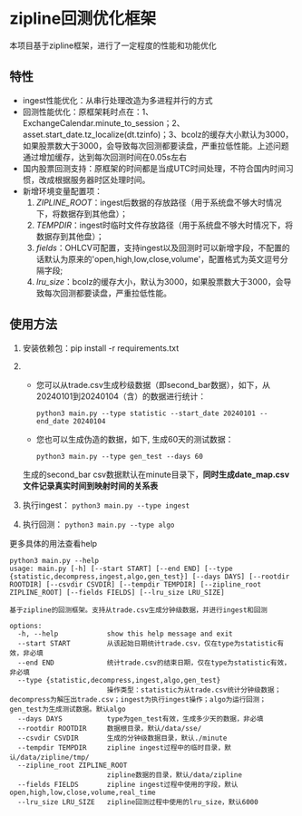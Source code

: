 # zipline回测优化框架
本项目基于zipline框架，进行了一定程度的性能和功能优化
## 特性
- ingest性能优化：从串行处理改造为多进程并行的方式
- 回测性能优化：原框架耗时点在：1、ExchangeCalendar.minute_to_session；2、asset.start_date.tz_localize(dt.tzinfo)；3、bcolz的缓存大小默认为3000，如果股票数大于3000，会导致每次回测都要读盘，严重拉低性能。上述问题通过增加缓存，达到每次回测时间在0.05s左右
- 国内股票回测支持：原框架的时间都是当成UTC时间处理，不符合国内时间习惯，改成根据服务器时区处理时间。
- 新增环境变量配置项：
  1. *ZIPLINE_ROOT*：ingest后数据的存放路径（用于系统盘不够大时情况下，将数据存到其他盘）；
  2. *TEMPDIR*：ingest时临时文件存放路径（用于系统盘不够大时情况下，将数据存到其他盘）；
  3. *fields*：OHLCV可配置，支持ingest以及回测时可以新增字段，不配置的话默认为原来的'open,high,low,close,volume'，配置格式为英文逗号分隔字段;
  4. *lru_size*：bcolz的缓存大小，默认为3000，如果股票数大于3000，会导致每次回测都要读盘，严重拉低性能。
  
## 使用方法
1. 安装依赖包：pip install -r requirements.txt
2. - 您可以从trade.csv生成秒级数据（即second_bar数据），如下，从20240101到20240104（含）的数据进行统计：

     ```python3 main.py --type statistic --start_date 20240101 --end_date 20240104```
   - 您也可以生成伪造的数据，如下, 生成60天的测试数据：

     ```python3 main.py --type gen_test --days 60```
   
   生成的second_bar csv数据默认在minute目录下，**同时生成date_map.csv文件记录真实时间到映射时间的关系表**
   
3. 执行ingest：
     ```python3 main.py --type ingest```
4. 执行回测：
     ```python3 main.py --type algo```

更多具体的用法查看help

```
python3 main.py --help
usage: main.py [-h] [--start START] [--end END] [--type {statistic,decompress,ingest,algo,gen_test}] [--days DAYS] [--rootdir ROOTDIR] [--csvdir CSVDIR] [--tempdir TEMPDIR] [--zipline_root ZIPLINE_ROOT] [--fields FIELDS] [--lru_size LRU_SIZE]

基于zipline的回测框架。支持从trade.csv生成分钟级数据，并进行ingest和回测

options:
  -h, --help            show this help message and exit
  --start START         从该起始日期统计trade.csv，仅在type为statistic有效，非必填
  --end END             统计trade.csv的结束日期，仅在type为statistic有效，非必填
  --type {statistic,decompress,ingest,algo,gen_test}
                        操作类型：statistic为从trade.csv统计分钟级数据；decompress为解压出trade.csv；ingest为执行ingest操作；algo为运行回测；gen_test为生成测试数据。默认algo
  --days DAYS           type为gen_test有效，生成多少天的数据，非必填
  --rootdir ROOTDIR     数据根目录，默认/data/sse/
  --csvdir CSVDIR       生成的分钟级数据目录，默认./minute
  --tempdir TEMPDIR     zipline ingest过程中的临时目录，默认/data/zipline/tmp/
  --zipline_root ZIPLINE_ROOT
                        zipline数据的目录，默认/data/zipline
  --fields FIELDS       zipline ingest过程中使用的字段，默认open,high,low,close,volume,real_time
  --lru_size LRU_SIZE   zipline回测过程中使用的lru_size，默认6000
```